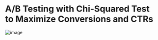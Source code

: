 # A/B Testing with Chi-Squared Test to Maximize Conversions and CTRs

![image](https://user-images.githubusercontent.com/45563371/102698656-07d86e80-427a-11eb-9a7c-8fce45ada950.png)
